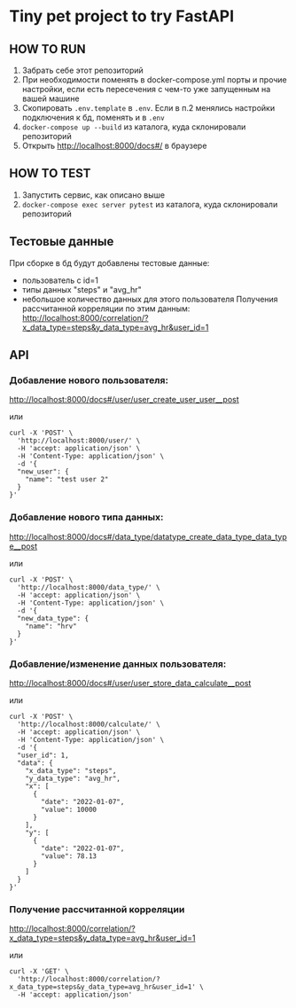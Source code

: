 # Tiny pet project to try FastAPI

## HOW TO RUN
1. Забрать себе этот репозиторий
2. При необходимости поменять в docker-compose.yml порты и прочие настройки, если есть пересечения с чем-то уже запущенным на вашей машине
3. Скопировать `.env.template` в `.env`. Если в п.2 менялись настройки подключения к бд, поменять и в `.env`
4. `docker-compose up --build` из каталога, куда склонировали репозиторий
5. Открыть <http://localhost:8000/docs#/> в браузере

## HOW TO TEST
1. Запустить сервис, как описано выше
2. `docker-compose exec server pytest` из каталога, куда склонировали репозиторий

## Тестовые данные
При сборке в бд будут добавлены тестовые данные:
- пользователь с id=1
- типы данных "steps" и "avg_hr"
- небольшое количество данных для этого пользователя
Получения рассчитанной корреляции по этим данным: <http://localhost:8000/correlation/?x_data_type=steps&y_data_type=avg_hr&user_id=1>

## API
### Добавление нового пользователя:
<http://localhost:8000/docs#/user/user_create_user_user__post>

или
```
curl -X 'POST' \
  'http://localhost:8000/user/' \
  -H 'accept: application/json' \
  -H 'Content-Type: application/json' \
  -d '{
  "new_user": {
    "name": "test user 2"
  }
}'
```

### Добавление нового типа данных:
<http://localhost:8000/docs#/data_type/datatype_create_data_type_data_type__post>

или
```
curl -X 'POST' \
  'http://localhost:8000/data_type/' \
  -H 'accept: application/json' \
  -H 'Content-Type: application/json' \
  -d '{
  "new_data_type": {
    "name": "hrv"
  }
}'
```

### Добавление/изменение данных пользователя:
<http://localhost:8000/docs#/user/user_store_data_calculate__post>

или
```
curl -X 'POST' \
  'http://localhost:8000/calculate/' \
  -H 'accept: application/json' \
  -H 'Content-Type: application/json' \
  -d '{
  "user_id": 1,
  "data": {
    "x_data_type": "steps",
    "y_data_type": "avg_hr",
    "x": [
      {
        "date": "2022-01-07",
        "value": 10000
      }
    ],
    "y": [
      {
        "date": "2022-01-07",
        "value": 78.13
      }
    ]
  }
}'
```

### Получение рассчитанной корреляции
<http://localhost:8000/correlation/?x_data_type=steps&y_data_type=avg_hr&user_id=1>

или
```
curl -X 'GET' \
  'http://localhost:8000/correlation/?x_data_type=steps&y_data_type=avg_hr&user_id=1' \
  -H 'accept: application/json'
```

